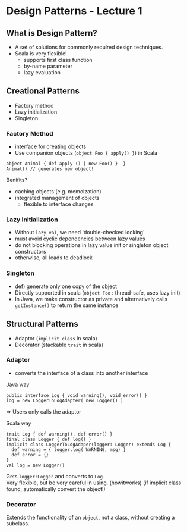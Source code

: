 # Design Patterns - Lecture 1

## What is Design Pattern?
- A set of solutions for commonly required design techniques.
- Scala is very flexible!
  - supports first class function
  - by-name parameter
  - lazy evaluation

## Creational Patterns
- Factory method
- Lazy initialization
- Singleton

### Factory Method
- interface for creating objects
- Use companion objects (`object Foo { apply() }`) in Scala
```
object Animal { def apply () { new Foo() }  }
Animal() // generates new object!
```
Benifits?
- caching objects (e.g. memoization)
- integrated management of objects
  - flexible to interface changes
  
### Lazy Initialization
- Without `lazy val`, we need 'double-checked locking'
- must avoid cyclic dependencies between lazy values
- do not blocking operations in lazy value init or singleton object constructors
- otherwise, all leads to deadlock

### Singleton
- def) generate only one copy of the object
- Directly supported in scala (`object Foo` : thread-safe, uses lazy init)
- In Java, we make constructor as private and alternatively calls `getInstance()` to return the same instance

## Structural Patterns
- Adaptor (`implicit class` in scala)
- Decorator (stackable `trait` in scala)

### Adaptor
- converts the interface of a class into another interface

Java way
```
public interface Log { void warning(), void error() }
log = new LoggerToLogAdapter( new Logger() )
```
=> Users only calls the adaptor

Scala way
```
trait Log { def warning(), def error() }
final class Logger { def log() }
implicit class LoggerToLogAdaper(logger: Logger) extends Log {
  def warning = { logger.log( WARNING, msg) }
  def error = {}
}
val log = new Logger()
```
Gets `logger:Logger` and converts to `Log`  
Very flexible, but be very careful in using. (howitworks) (if implicit class found, automatically convert the object!)

### Decorator
Extends the functionality of an `object`, not a class, without creating a subclass.


